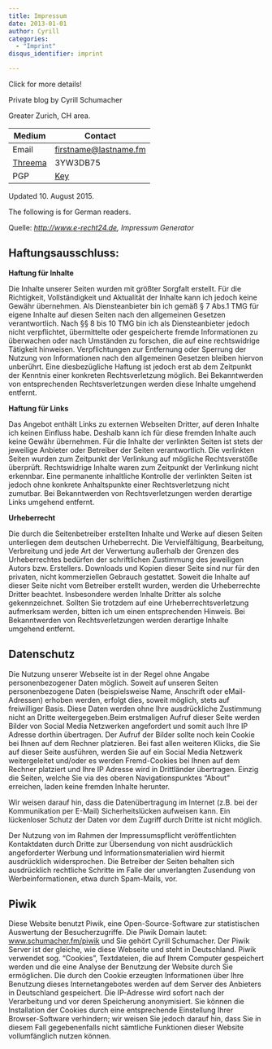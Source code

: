 ```yaml
---
title: Impressum
date: 2013-01-01
author: Cyrill
categories:
  - "Imprint"
disqus_identifier: imprint

---
```

Click for more details!
<!--more-->
Private blog by Cyrill Schumacher

Greater Zurich, CH area.

| Medium | Contact |
|-------|----------|
| Email | firstname@lastname.fm |
| <a href="https://threema.ch" target="_blank">Threema</a> | 3YW3DB75 | 
| PGP | <a href="https://keybase.io/cyrill" target="_blank">Key</a> |

Updated 10. August 2015.

The following is for German readers.

Quelle: *<a href="http://www.e-recht24.de" target="_blank">http://www.e-recht24.de</a>, Impressum Generator*

## Haftungsausschluss:

**Haftung für Inhalte**

Die Inhalte unserer Seiten wurden mit größter Sorgfalt erstellt. Für die Richtigkeit, Vollständigkeit und 
Aktualität der Inhalte kann ich jedoch keine Gewähr übernehmen. Als Diensteanbieter bin ich gemäß § 7 Abs.1 
TMG für eigene Inhalte auf diesen Seiten nach den allgemeinen Gesetzen verantwortlich. Nach §§ 8 bis 10 TMG 
bin ich als Diensteanbieter jedoch nicht verpflichtet, übermittelte oder gespeicherte fremde Informationen 
zu überwachen oder nach Umständen zu forschen, die auf eine rechtswidrige Tätigkeit hinweisen. Verpflichtungen 
zur Entfernung oder Sperrung der Nutzung von Informationen nach den allgemeinen Gesetzen bleiben hiervon 
unberührt. Eine diesbezügliche Haftung ist jedoch erst ab dem Zeitpunkt der Kenntnis einer konkreten 
Rechtsverletzung möglich. Bei Bekanntwerden von entsprechenden Rechtsverletzungen werden diese Inhalte 
umgehend entfernt.

**Haftung für Links**

Das Angebot enthält Links zu externen Webseiten Dritter, auf deren Inhalte ich keinen Einfluss habe. Deshalb 
kann ich für diese fremden Inhalte auch keine Gewähr übernehmen. Für die Inhalte der verlinkten Seiten ist 
stets der jeweilige Anbieter oder Betreiber der Seiten verantwortlich. Die verlinkten Seiten wurden zum 
Zeitpunkt der Verlinkung auf mögliche Rechtsverstöße überprüft. Rechtswidrige Inhalte waren zum Zeitpunkt 
der Verlinkung nicht erkennbar. Eine permanente inhaltliche Kontrolle der verlinkten Seiten ist jedoch 
ohne konkrete Anhaltspunkte einer Rechtsverletzung nicht zumutbar. Bei Bekanntwerden von Rechtsverletzungen 
werden derartige Links umgehend entfernt.

**Urheberrecht**

Die durch die Seitenbetreiber erstellten Inhalte und Werke auf diesen Seiten unterliegen dem deutschen 
Urheberrecht. Die Vervielfältigung, Bearbeitung, Verbreitung und jede Art der Verwertung außerhalb der 
Grenzen des Urheberrechtes bedürfen der schriftlichen Zustimmung des jeweiligen Autors bzw. Erstellers. 
Downloads und Kopien dieser Seite sind nur für den privaten, nicht kommerziellen Gebrauch gestattet. 
Soweit die Inhalte auf dieser Seite nicht vom Betreiber erstellt wurden, werden die Urheberrechte Dritter 
beachtet. Insbesondere werden Inhalte Dritter als solche gekennzeichnet. Sollten Sie trotzdem auf eine 
Urheberrechtsverletzung aufmerksam werden, bitten ich um einen entsprechenden Hinweis. Bei Bekanntwerden 
von Rechtsverletzungen werden derartige Inhalte umgehend entfernt.

## Datenschutz

Die Nutzung unserer Webseite ist in der Regel ohne Angabe personenbezogener Daten möglich. Soweit auf 
unseren Seiten personenbezogene Daten (beispielsweise Name, Anschrift oder eMail-Adressen) erhoben werden, 
erfolgt dies, soweit möglich, stets auf freiwilliger Basis. Diese Daten werden ohne Ihre ausdrückliche 
Zustimmung nicht an Dritte weitergegeben.Beim erstmaligen Aufruf dieser Seite werden Bilder von Social 
Media Netzwerken angefordert und somit auch Ihre IP Adresse dorthin übertragen. Der Aufruf der Bilder 
sollte noch kein Cookie bei Ihnen auf dem Rechner platzieren. Bei fast allen weiteren Klicks, die Sie 
auf dieser Seite ausführen, werden Sie auf ein Social Media Netzwerk weitergeleitet und/oder es werden 
Fremd-Cookies bei Ihnen auf dem Rechner platziert und Ihre IP Adresse wird in Drittländer übertragen.
Einzig die Seiten, welche Sie via des oberen Navigationspunktes &#8220;About&#8221; erreichen, laden 
keine fremden Inhalte herunter.

Wir weisen darauf hin, dass die Datenübertragung im Internet (z.B. bei der Kommunikation per E-Mail) 
Sicherheitslücken aufweisen kann. Ein lückenloser Schutz der Daten vor dem Zugriff durch Dritte ist 
nicht möglich.

Der Nutzung von im Rahmen der Impressumspflicht veröffentlichten Kontaktdaten durch Dritte zur 
Übersendung von nicht ausdrücklich angeforderter Werbung und Informationsmaterialien wird hiermit 
ausdrücklich widersprochen. Die Betreiber der Seiten behalten sich ausdrücklich rechtliche Schritte 
im Falle der unverlangten Zusendung von Werbeinformationen, etwa durch Spam-Mails, vor.

## Piwik

Diese Website benutzt Piwik, eine Open-Source-Software zur statistischen Auswertung der 
Besucherzugriffe. Die Piwik Domain lautet: <a href="http://www.schumacher.fm/piwik" target="_blank">www.schumacher.fm/piwik</a> 
und Sie gehört Cyrill Schumacher. Der Piwik Server ist der gleiche, wie diese Webseite und 
steht in Deutschland. Piwik verwendet sog. “Cookies”, Textdateien, die auf Ihrem Computer 
gespeichert werden und die eine Analyse der Benutzung der Website durch Sie ermöglichen. Die 
durch den Cookie erzeugten Informationen über Ihre Benutzung dieses Internetangebotes werden 
auf dem Server des Anbieters in Deutschland gespeichert. Die IP-Adresse wird sofort nach der 
Verarbeitung und vor deren Speicherung anonymisiert. Sie können die Installation der Cookies 
durch eine entsprechende Einstellung Ihrer Browser-Software verhindern; wir weisen Sie jedoch 
darauf hin, dass Sie in diesem Fall gegebenenfalls nicht sämtliche Funktionen dieser Website 
vollumfänglich nutzen können.